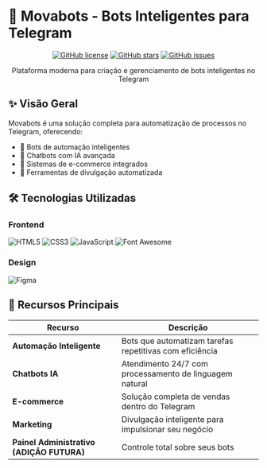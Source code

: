 # 🚀 Movabots - Bots Inteligentes para Telegram

<div align="center">
  <!-- <img src="https://via.placeholder.com/800x400/7c3aed/ffffff?text=Movabots+Platform" alt="Movabots Banner"> -->
  
  [![GitHub license](https://img.shields.io/github/license/seu-usuario/movabots?color=7c3aed)](LICENSE)
  [![GitHub stars](https://img.shields.io/github/stars/seu-usuario/movabots?color=7c3aed)](https://github.com/seu-usuario/movabots/stargazers)
  [![GitHub issues](https://img.shields.io/github/issues/seu-usuario/movabots?color=7c3aed)](https://github.com/seu-usuario/movabots/issues)
  
  Plataforma moderna para criação e gerenciamento de bots inteligentes no Telegram
</div>

## ✨ Visão Geral

Movabots é uma solução completa para automatização de processos no Telegram, oferecendo:

- 🤖 Bots de automação inteligentes
- 💬 Chatbots com IA avançada
- 🛒 Sistemas de e-commerce integrados
- 📢 Ferramentas de divulgação automatizada

<!-- <div align="center">
  <img src="https://via.placeholder.com/600x300/7c3aed/ffffff?text=Interface+Modern" alt="Interface" width="45%">
  <img src="https://via.placeholder.com/600x300/8b5cf6/ffffff?text=Dashboard+Elegante" alt="Dashboard" width="45%">
</div> -->

## 🛠 Tecnologias Utilizadas

### Frontend
![HTML5](https://img.shields.io/badge/HTML5-E34F26?style=for-the-badge&logo=html5&logoColor=white)
![CSS3](https://img.shields.io/badge/CSS3-1572B6?style=for-the-badge&logo=css3&logoColor=white)
![JavaScript](https://img.shields.io/badge/JavaScript-F7DF1E?style=for-the-badge&logo=javascript&logoColor=black)
![Font Awesome](https://img.shields.io/badge/Font_Awesome-339AF0?style=for-the-badge&logo=fontawesome&logoColor=white)

### Design
![Figma](https://img.shields.io/badge/Figma-F24E1E?style=for-the-badge&logo=figma&logoColor=white)

## 🌟 Recursos Principais

| Recurso | Descrição |
|---------|-----------|
| **Automação Inteligente** | Bots que automatizam tarefas repetitivas com eficiência |
| **Chatbots IA** | Atendimento 24/7 com processamento de linguagem natural |
| **E-commerce** | Solução completa de vendas dentro do Telegram |
| **Marketing** | Divulgação inteligente para impulsionar seu negócio |
| **Painel Administrativo (ADIÇÃO FUTURA)** | Controle total sobre seus bots |

<!-- ## 🖥 Demonstração

Confira nossa demonstração online: [demo.movabots.com](https://demo.movabots.com)

```bash
# Ou execute localmente:
git clone https://github.com/seu-usuario/movabots.git
cd movabots
open index.html -->